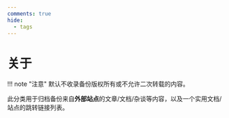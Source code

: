 ```yaml
---
comments: true
hide:
  - tags
---
```


# 关于

!!! note "注意"
    默认不收录备份版权所有或不允许二次转载的内容。

此分类用于归档备份来自**外部站点**的文章/文档/杂谈等内容，以及一个实用文档/站点的跳转链接列表。